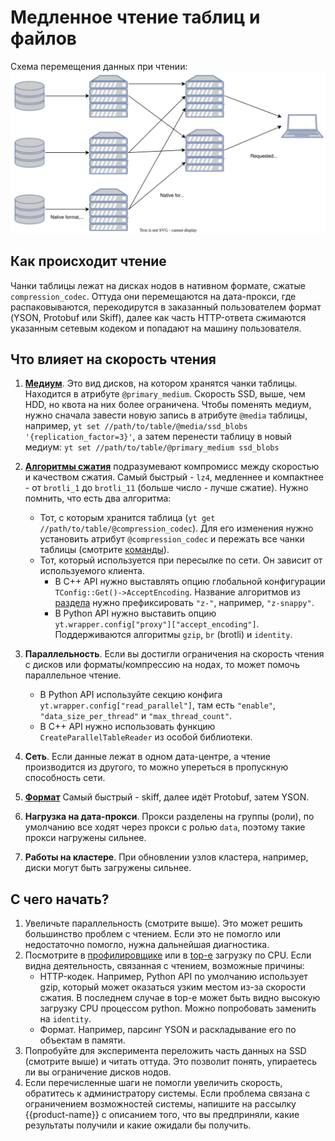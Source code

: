 # Медленное чтение таблиц и файлов

Схема перемещения данных при чтении:
![](../../../../images/read.svg)

## Как происходит чтение

Чанки таблицы лежат на дисках нодов в нативном формате, сжатые `compression_codec`. 
Оттуда они перемещаются на дата-прокси, где распаковываются, перекодирутся в заказанный пользователем формат (YSON, Protobuf или Skiff), далее как часть HTTP-ответа сжимаются указанным сетевым кодеком и попадают на машину пользователя.

## Что влияет на скорость чтения 

1. [**Медиум**](../../../user-guide/storage/media.md). Это вид дисков, на котором хранятся чанки таблицы. Находится в атрибуте `@primary_medium`. Скорость SSD, выше, чем HDD, но квота на них более ограничена. Чтобы поменять медиум, нужно сначала завести новую запись в атрибуте `@media` таблицы, например, `yt set //path/to/table/@media/ssd_blobs '{replication_factor=3}'`, а затем перенести таблицу в новый медиум: `yt set //path/to/table/@primary_medium ssd_blobs`  
1. [**Алгоритмы сжатия**](../../../user-guide/storage/compression.md) подразумевают компромисс между скоростью и качеством сжатия. Самый быстрый - `lz4`, медленнее и компактнее - от `brotli_1` до `brotli_11` (больше число - лучше сжатие). Нужно помнить, что есть два алгоритма:
   - Тот, с которым хранится таблица (`yt get //path/to/table/@compression_codec`). Для его изменения нужно установить атрибут `@compression_codec` и пережать все чанки таблицы (смотрите [команды](../../../user-guide/storage/compression.md#set_compression)).
   - Тот, который используется при пересылке по сети. Он зависит от используемого клиента.
     * В C++ API нужно выставлять опцию глобальной конфигурации `TConfig::Get()->AcceptEncoding`. Название алгоритмов из [раздела](../../../user-guide/storage/compression.md#compression_codecs) нужно префиксировать `"z-"`, например, `"z-snappy"`.
     * В Python API нужно выставить опцию `yt.wrapper.config["proxy"]["accept_encoding"]`. Поддерживаются алгоритмы `gzip`, `br` (brotli) и `identity`.
1. **Параллельность**. Если вы достигли ограничения на скорость чтения с дисков или форматы/компрессию на нодах, то может помочь параллельное чтение.
   - В Python API используйте секцию конфига `yt.wrapper.config["read_parallel"]`, там есть `"enable"`, `"data_size_per_thread"` и `"max_thread_count"`.
   - В C++ API нужно использовать функцию `CreateParallelTableReader` из особой библиотеки.

1. **Сеть**. Если данные лежат в одном дата-центре, а чтение производится из другого, то можно упереться в пропускную способность сети.
1. [**Формат**](../../../user-guide/storage/formats.md) Самый быстрый - skiff, далее идёт Protobuf, затем YSON.

1. **Нагрузка на дата-прокси**. Прокси разделены на группы (роли), по умолчанию все ходят через прокси с ролью `data`, поэтому такие прокси нагружены сильнее.
1. **Работы на кластере**. При обновлении узлов кластера, например, диски могут быть загружены сильнее.

## С чего начать?
1. Увеличьте параллельность (смотрите выше). Это может решить большинство проблем с чтением. Если это не помогло или недостаточно помогло, нужна дальнейшая диагностика.
1. Посмотрите в [профилировщике](https://en.wikipedia.org/wiki/Perf_(Linux)) или в [top-е](https://ru.wikipedia.org/wiki/Top) загрузку по CPU. Если видна деятельность, связанная с чтением, возможные причины:
   - HTTP-кодек. Например, Python API по умолчанию использует gzip, который может оказаться узким местом из-за скорости сжатия. В последнем случае в top-е может быть видно высокую загрузку CPU процессом python. Можно попробовать заменить на `identity`.
   -  Формат. Например, парсинг YSON и раскладывание его по объектам в памяти.
1. Попробуйте для эксперимента переложить часть данных на SSD (смотрите выше) и читать оттуда. Это позволит понять, упираетесь ли вы ограничение дисков нодов.
1. Если перечисленные шаги не помогли увеличить скорость, обратитесь к администратору системы. Если проблема связана с ограничением возможностей системы, напишите на рассылку  {{product-name}}  с описанием того, что вы предприняли, какие результаты получили и какие ожидали бы получить.
